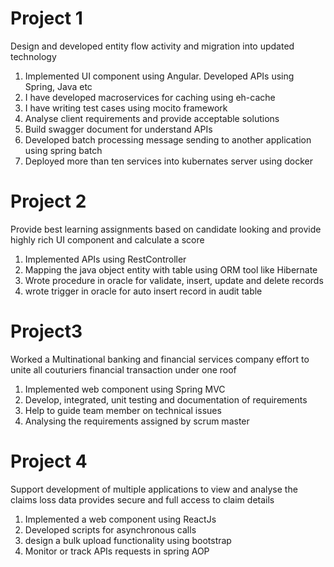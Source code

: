 # Project 1
Design and developed entity flow activity and migration into updated technology 
1. Implemented UI component using Angular. Developed APIs using Spring, Java etc
2. I have developed macroservices for caching using eh-cache
3. I have writing test cases using mocito framework
4. Analyse client requirements and provide acceptable solutions
5. Build swagger document for understand APIs
6. Developed batch processing message sending to another application using spring batch
7. Deployed more than ten services into kubernates server using docker 

# Project 2
Provide best learning assignments based on candidate looking and provide highly rich UI component and calculate a score 
1. Implemented APIs using RestController
2. Mapping the java object entity with table using ORM tool like Hibernate 
3. Wrote procedure in oracle for validate, insert, update and delete records 
4. wrote trigger in oracle for auto insert record in audit table

# Project3
Worked a Multinational banking and financial services company effort to unite all couturiers financial transaction under one roof
1. Implemented web component using Spring MVC
2. Develop, integrated, unit testing and documentation of requirements
3. Help to guide team member on technical issues
4. Analysing the requirements assigned by scrum master

# Project 4
Support development of multiple applications to view and analyse the claims loss data provides secure and full access to claim details 
1. Implemented a web component using ReactJs
2. Developed scripts for asynchronous calls
3. design a bulk upload functionality using bootstrap
4. Monitor or track APIs requests in spring AOP
